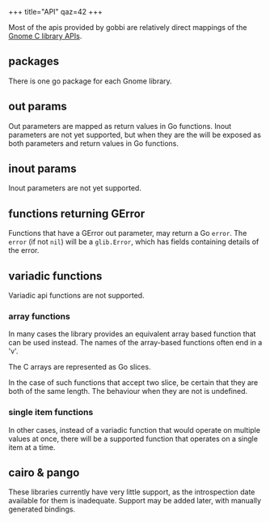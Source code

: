 +++
title="API"
qaz=42
+++

Most of the apis provided by gobbi
are relatively direct mappings of the
[Gnome C library APIs](https://developer.gnome.org/references).

## packages
There is one go package for each Gnome library.

## out params
Out parameters are mapped as return values in Go functions.
Inout parameters are not yet supported, but when they are
the will be exposed as both parameters and return values
in Go functions.

## inout params
Inout parameters are not yet supported.

## functions returning GError
Functions that have a GError out parameter, may return
a Go `error`.
The `error` (if not `nil`) will be a `glib.Error`,
which has fields containing details of the error.

## variadic functions
Variadic api functions are not supported.

### array functions
In many cases the library provides an equivalent
array based function that can be used instead.
The names of the array-based functions often
end in a 'v'.

The C arrays are represented as Go slices. 

In the case of such functions that accept two slice,
be certain that they are both of the same length.
The behaviour when they are not is undefined.

### single item functions
In other cases, instead of a variadic function
that would operate on multiple values at once,
there will be a supported function that operates
on a single item at a time. 

## cairo & pango
These libraries currently have very little support,
as the introspection date available for them is inadequate.
Support may be added later, with manually generated
bindings.

